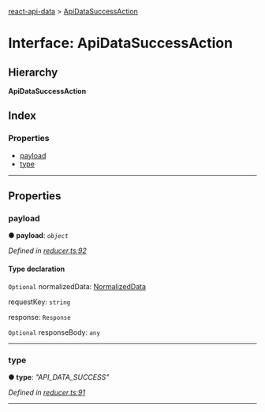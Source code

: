 [react-api-data](../README.md) > [ApiDataSuccessAction](../interfaces/apidatasuccessaction.md)

# Interface: ApiDataSuccessAction

## Hierarchy

**ApiDataSuccessAction**

## Index

### Properties

* [payload](apidatasuccessaction.md#payload)
* [type](apidatasuccessaction.md#type)

---

## Properties

<a id="payload"></a>

###  payload

**● payload**: *`object`*

*Defined in [reducer.ts:92](https://github.com/oberonamsterdam/react-api-data/blob/a5bda9f/src/reducer.ts#L92)*

#### Type declaration

`Optional`  normalizedData: [NormalizedData](normalizeddata.md)

 requestKey: `string`

 response: `Response`

`Optional`  responseBody: `any`

___
<a id="type"></a>

###  type

**● type**: *"API_DATA_SUCCESS"*

*Defined in [reducer.ts:91](https://github.com/oberonamsterdam/react-api-data/blob/a5bda9f/src/reducer.ts#L91)*

___

